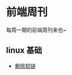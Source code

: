 # 前端周刊
每周一期的前端周刊来也~

## linux 基础

* [删除软链](https://blog.csdn.net/chenghuikai/article/details/50961622)
